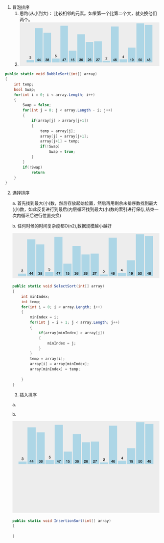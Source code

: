 1. 冒泡排序
   1. 思路(从小到大)： 比较相邻的元素。如果第一个比第二个大，就交换他们两个。
   2. ![bubbleSort](images/bubbleSort.gif)

```c#
public static void BubbleSort(int[] array)
{
    int temp;
    bool Swap;
    for(int i = 0; i < array.Length; i++)
    {
        Swap = false;
        for(int j = 0; j < array.Length - i; j++)
        {
            if(array[j] > arrary[j+1])
            {
                temp = array[j];
                array[j] = array[j+1];
                array[j+1] = temp;
                if(!Swap)
                    Swap = true;
            }
        }
        if(!Swap)
            return
    }
}
```

2. 选择排序

   a.  首先找到最大(小)数，然后存放起始位置，然后再用剩余未排序数找到最大(小)数，如此反复进行到最后(内层循环找到最大(小)数的索引进行保存,结束一次内循环后进行位置交换)
   
   b.  任何时候的时间复杂度都O(n2),数据规模越小越好
   
   ![selectionSort](images/selectionSort.gif)
   
   ~~~c#
   public static void SelectSort(int[] array)
   {
       int minIndex;
       int temp;
       for(int i = 0; i < array.Length; i++)
       {
           minIndex = i;
           for(int j = i + 1; j < array.Length; j++)
           {
               if(array[minIndex] > array[j])
               {
                   minIndex = j;
               }
           }
           temp = array[i];
           array[i] = array[minIndex];
           array[minIndex] = temp;

       }
   }
   ~~~


   3. 插入排序

    a.  
    
    b.

   ![insertionSort](images/insertionSort.gif)


   ~~~c#
   public static void InsertionSort(int[] array)
   {
       
   }
   ~~~
   
   
   

